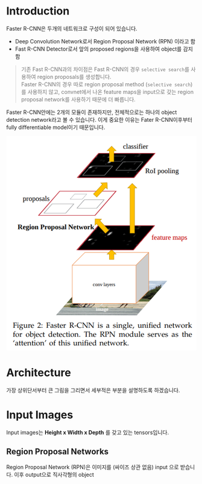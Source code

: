 # Introduction

Faster R-CNN은 두개의 네트워크로 구성이 되어 있습니다. 

 - Deep Convolution Network로서 Region Proposal Network (RPN) 이라고 함
 - Fast R-CNN Detector로서 앞의 proposed regions을 사용하여 object를 감지함
 

 > <span style="color:#777777"> 기존 Fast R-CNN과의 차이점은 Fast R-CNN의 경우 `selective search`를 사용하여 region proposals를 생성합니다. <br>Faster R-CNN의 경우 따로 region proposal method (`selective search`) 를 사용하지 않고, convnet에서 나온 feature maps을 input으로 갖는 region proposal network를 사용하기 때문에 더 빠릅니다. </span>
 
 
Faster R-CNN안에는 2개의 모듈이 존재하지만, 전체적으로는 하나의 object detection network라고 볼 수 있습니다.
이게 중요한 이유는 Fater R-CNN이후부터 fully differentiable model이기 때문입니다.

![Faster R-CNN](images/faster-rcnn.png)

# Architecture

가장 상위단서부터 큰 그림을 그리면서 세부적은 부분을 설명하도록 하겠습니다. 

# Input Images 

Input images는 **Height x Width x Depth** 를 갖고 있는 tensors입니다. 


## Region Proposal Networks


Region Proposal Network (RPN)은 이미지를 (싸이즈 상관 없음) input 으로 받습니다. 
이후 output으로 직사각형의 object 

